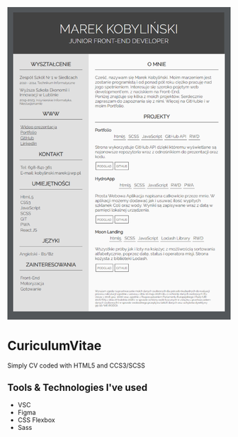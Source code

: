 ![Screenshots](src/assets/img/cover.png)
# CuriculumVitae

Simply CV coded with HTML5 and CCS3/SCSS

## Tools & Technologies I've used
* VSC
* Figma
* CSS Flexbox
* Sass
